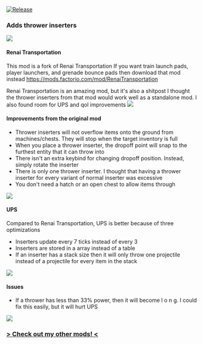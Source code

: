 [![Release](https://github.com/notnotmelon/thrower-inserter/actions/workflows/release.yml/badge.svg?branch=main)](https://github.com/notnotmelon/thrower-inserter/actions/workflows/release.yml)

### Adds thrower inserters

![](https://mods-data.factorio.com/assets/4b89c9d3e7ae1cbb8457f0ae75444976ee64570f.png)
#### Renai Transportation
This mod is a fork of Renai Transportation
If you want train launch pads, player launchers, and grenade bounce pads then download that mod instead
https://mods.factorio.com/mod/RenaiTransportation

Renai Transportation is an amazing mod, but it's also a shitpost
I thought the thrower inserters from that mod would work well as a standalone mod. I also found room for UPS and qol improvements
![](https://mods-data.factorio.com/assets/4b89c9d3e7ae1cbb8457f0ae75444976ee64570f.png)
#### Improvements from the original mod
- Thrower inserters will not overflow items onto the ground from machines/chests. They will stop when the target inventory is full
- When you place a thrower inserter, the dropoff point will snap to the furthest entity that it can throw into
- There isn't an extra keybind for changing dropoff position. Instead, simply rotate the inserter
- There is only one thrower inserter. I thought that having a thrower inserter for every variant of normal inserter was excessive
- You don't need a hatch or an open chest to allow items through

![](https://mods-data.factorio.com/assets/4b89c9d3e7ae1cbb8457f0ae75444976ee64570f.png)
#### UPS
Compared to Renai Transportation, UPS is better because of three optimizations

- Inserters update every 7 ticks instead of every 3
- Inserters are stored in a array instead of a table
- If an inserter has a stack size then it will only throw one projectile instead of a projectile for every item in the stack

![](https://mods-data.factorio.com/assets/4b89c9d3e7ae1cbb8457f0ae75444976ee64570f.png)
#### Issues
- If a thrower has less than 33% power, then it will become l o n g. I could fix this easily, but it will hurt UPS

![](https://mods-data.factorio.com/assets/4b89c9d3e7ae1cbb8457f0ae75444976ee64570f.png)

### [> Check out my other mods! <](https://mods.factorio.com/user/notnotmelon)
